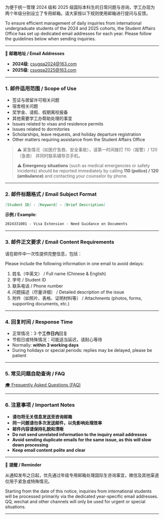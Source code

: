 为便于统一管理 2024 级和 2025 级国际本科生的日常问题与咨询，学工办现为两个年级分别设立了专用邮箱。请大家按以下规则使用邮箱进行提问与反馈。

To ensure efficient management of daily inquiries from international undergraduate students of the 2024 and 2025 cohorts, the Student Affairs Office has set up dedicated email addresses for each year. Please follow the guidelines below when sending inquiries.

---

**📮 邮箱地址 / Email Addresses**

- **2024级**: csugqa2024@163.com
- **2025级**: csugqa2025@163.com

---

### 1. 邮件适用范围 / Scope of Use

- 签证与居留许可相关问题
- 宿舍相关问题
- 奖学金、请假、假期离校报备
- 其他需要学工办帮助处理的事宜
- Issues related to visas and residence permits
- Issues related to dormitories
- Scholarships, leave requests, and holiday departure registration
- Other matters requiring assistance from the Student Affairs Office

> ⚠️ 紧急情况（如医疗急救、安全事故），请第一时间拨打 110（报警）/ 120（急救） 并同时联系辅导员手机。
> 
> 
> ⚠️ **Emergency situations** (such as medical emergencies or safety incidents) should be reported immediately by calling **110 (police) / 120 (ambulance)** and contacting your counselor by phone.
> 

---

### 2. 邮件标题格式 / Email Subject Format

```markdown
[Student ID] - [Keyword] - [Brief Description]
```

**示例 / Example:**

```markdown
2024331001 - Visa Extension - Need Guidance on Documents
```

---

### 3. 邮件正文要求 / Email Content Requirements

请在邮件中一次性提供完整信息，包括：

Please include the following information in one email to avoid delays:

1. 姓名（中英文） / Full name (Chinese & English)
2. 学号 / Student ID
3. 联系电话 / Phone number
4. 问题描述（尽量详细） / Detailed description of the issue
5. 附件（如照片、表格、证明材料等） / Attachments (photos, forms, supporting documents, etc.)

---

### 4. 回复时间 / Response Time

- 正常情况：3 **个工作日内**回复
- 节假日或特殊情况：可能适当延迟，请耐心等待
- Normally: **within 3 working days**
- During holidays or special periods: replies may be delayed, please be patient

---

### 5. 常见问题自助查询 / FAQ

[🎓 Frequently Asked Questions (FAQ)](https://www.notion.so/Frequently-Asked-Questions-FAQ-3bcec02da1f34fbe872d32a664ef707f?pvs=21)

---

### 6. 注意事项 / Important Notes

- **请勿将无关信息发送至咨询邮箱**
- **同一问题请勿多次发送邮件，以免影响处理效率**
- **邮件内容请保持礼貌和清晰**
- **Do not send unrelated information to the inquiry email addresses**
- **Avoid sending duplicate emails for the same issue, as this will slow down processing**
- **Keep email content polite and clear**

---

📌 **提醒 / Reminder**

从通知发布之日起，优先通过年级专用邮箱处理国际生咨询事宜，微信及其他渠道仅用于紧急或特殊情况。

Starting from the date of this notice, inquiries from international students will be processed primarily via the dedicated year-specific email addresses. QQ, wechat and other channels will only be used for urgent or special situations.

---